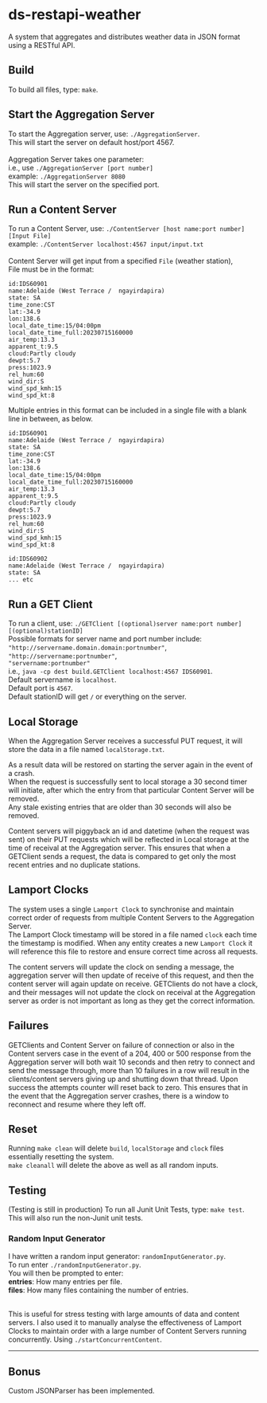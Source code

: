 # ds-restapi-weather

A system that aggregates and distributes weather data in JSON format using a RESTful API.

## Build

To build all files, type: `make`.<br />

## Start the Aggregation Server

To start the Aggregation server, use: `./AggregationServer`.<br />
This will start the server on default host/port 4567.<br /><br />
Aggregation Server takes one parameter:<br />
i.e., use `./AggregationServer [port number]` <br />
example: `./AggregationServer 8080` <br />
This will start the server on the specified port.<br/>

## Run a Content Server

To run a Content Server, use: `./ContentServer [host name:port number] [Input File]` <br/>
example: `./ContentServer localhost:4567 input/input.txt` <br/><br/>
Content Server will get input from a specified `File` (weather station), <br/>
File must be in the format:<br/>

```
id:IDS60901
name:Adelaide (West Terrace /  ngayirdapira)
state: SA
time_zone:CST
lat:-34.9
lon:138.6
local_date_time:15/04:00pm
local_date_time_full:20230715160000
air_temp:13.3
apparent_t:9.5
cloud:Partly cloudy
dewpt:5.7
press:1023.9
rel_hum:60
wind_dir:S
wind_spd_kmh:15
wind_spd_kt:8
```

Multiple entries in this format can be included in a single file with a blank line in between, as below.<br/>

```
id:IDS60901
name:Adelaide (West Terrace /  ngayirdapira)
state: SA
time_zone:CST
lat:-34.9
lon:138.6
local_date_time:15/04:00pm
local_date_time_full:20230715160000
air_temp:13.3
apparent_t:9.5
cloud:Partly cloudy
dewpt:5.7
press:1023.9
rel_hum:60
wind_dir:S
wind_spd_kmh:15
wind_spd_kt:8

id:IDS60902
name:Adelaide (West Terrace /  ngayirdapira)
state: SA
... etc
```

## Run a GET Client

To run a client, use: `./GETClient [(optional)server name:port number] [(optional)stationID]` <br/>
Possible formats for server name and port number include: <br />
`"http://servername.domain.domain:portnumber"`,<br/>
`"http://servername:portnumber"`,<br/>
`"servername:portnumber"`<br/>
i.e.,
`java -cp dest build.GETClient localhost:4567 IDS60901`. <br />
Default servername is `localhost`.<br/>
Default port is `4567`.<br/>
Default stationID will get `/` or everything on the server.

## Local Storage

When the Aggregation Server receives a successful PUT request, it will store the data in a file named `localStorage.txt`. <br />

As a result data will be restored on starting the server again in the event of a crash.<br/>
When the request is successfully sent to local storage a 30 second timer will initiate, after which the entry from that particular Content Server will be removed.<br/>
Any stale existing entries that are older than 30 seconds will also be removed.<br/>

Content servers will piggyback an id and datetime (when the request was sent) on their PUT requests which will be reflected in Local storage at the time of receival at the Aggregation server. This ensures that when a GETClient sends a request, the data is compared to get only the most recent entries and no duplicate stations.

## Lamport Clocks

The system uses a single `Lamport Clock` to synchronise and maintain correct order of requests from multiple Content Servers to the Aggregation Server. <br/>
The Lamport Clock timestamp will be stored in a file named `clock` each time the timestamp is modified. When any entity creates a new `Lamport Clock` it will reference this file to restore and ensure correct time across all requests.<br/>

The content servers will update the clock on sending a message, the aggregation server will then update of receive of this request, and then the content server will again update on receive. GETClients do not have a clock, and their messages will not update the clock on receival at the Aggregation server as order is not important as long as they get the correct information.

## Failures

GETClients and Content Server on failure of connection or also in the Content servers case in the event of a 204, 400 or 500 response from the Aggregation server will both wait 10 seconds and then retry to connect and send the message through, more than 10 failures in a row will result in the clients/content servers giving up and shutting down that thread. Upon success the attempts counter will reset back to zero. This ensures that in the event that the Aggregation server crashes, there is a window to reconnect and resume where they left off.

## Reset

Running `make clean` will delete `build`, `localStorage` and `clock` files essentially resetting the system.<br/> `make cleanall` will delete the above as well as all random inputs.

## Testing

(Testing is still in production)
To run all Junit Unit Tests, type: `make test`. <br />
This will also run the non-Junit unit tests. <br/>

### Random Input Generator

I have written a random input generator: `randomInputGenerator.py`.<br/>
To run enter `./randomInputGenerator.py`. <br/>
You will then be prompted to enter:<br/>
<b>entries</b>: How many entries per file.<br/>
<b>files</b>: How many files containing the number of entries.<br/><br/>

This is useful for stress testing with large amounts of data and content servers. I also used it to manually analyse the effectiveness of Lamport Clocks to maintain order with a large number of Content Servers running concurrently. Using `./startConcurrentContent`. <br/>

---

## Bonus

Custom JSONParser has been implemented.

